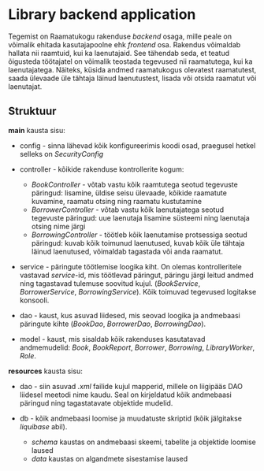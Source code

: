 Library backend application
===========================

Tegemist on Raamatukogu rakenduse *backend* osaga, mille peale on võimalik ehitada kasutajapoolne ehk *frontend* osa.
Rakendus võimaldab hallata nii raamtuid, kui ka laenutajaid. See tähendab seda, et teatud õigusteda töötajatel on
võimalik teostada tegevused nii raamatutega, kui ka laenutajatega. Näiteks, küsida andmed raamatukogus olevatest
raamatutest, saada ülevaade üle tähtaja läinud laenutustest, lisada või otsida raamatut või laenutajat.

Struktuur
---------

**main** kausta sisu:

* config - sinna lähevad kõik konfigureerimis koodi osad, praegusel hetkel selleks on *SecurityConfig*

* controller - kõikide rakenduse kontrollerite kogum: 
    - *BookController* - võtab vastu kõik raamtutega seotud tegevuste päringud: lisamine, üldise seisu ülevaade,
    kõikide raamatute kuvamine, raamatu otsing ning raamatu kustutamine
    - *BorrowerController* - võtab vastu kõik laenutajatega seotud tegevuste päringud: uue laenutaja lisamine süsteemi ning
    laenutaja otsing nime järgi
    - *BorrowingController* - töötleb kõik laenutamise protsessiga seotud päringud: kuvab kõik toimunud laenutused,
    kuvab kõik üle tähtaja läinud laenutused, võimaldab tagastada või anda raamatut.
    
* service - päringute töötlemise loogika kiht. On olemas kontrolleritele vastavad *service*-id, mis töötlevad päringut, 
päringu järgi leitud andmed ning tagastavad tulemuse soovitud kujul. (*BookService*, *BorrowerService*, *BorrowingService*).
Kõik toimuvad tegevused logitakse konsooli.

* dao - kaust, kus asuvad liidesed, mis seovad loogika ja andmebaasi päringute kihte (*BookDao*, *BorrowerDao*, *BorrowingDao*).

* model - kaust, mis sisaldab kõik rakenduses kasutatavad andmemudelid: *Book*, *BookReport*, *Borrower*, *Borrowing*, 
*LibraryWorker*, *Role*.

**resources** kausta sisu:

* dao - siin asuvad *.xml* failide kujul mapperid, millele on liigipääs DAO liidesel meetodi nime kaudu. Seal on kirjeldatud
kõik andmebaasi päringud ning tagastatavate objektide mudelid.

* db - kõik andmebaasi loomise ja muudatuste skriptid (kõik jälgitakse *liquibase* abil).
   - *schema* kaustas on andmebaasi skeemi, tabelite ja objektide loomise laused
   - *data* kaustas on algandmete sisestamise laused


